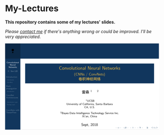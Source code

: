 # My-Lectures

**This repository contains some of my lectures' slides.**

*Please [contact me](https://listen180.github.io/LEI-Sen) if there's anything wrong or could be improved. I'll be very appreciated.*


![lecture-cnn](https://raw.githubusercontent.com/Listen180/My-Lectures/master/imgs/lecture-cnn.png)
